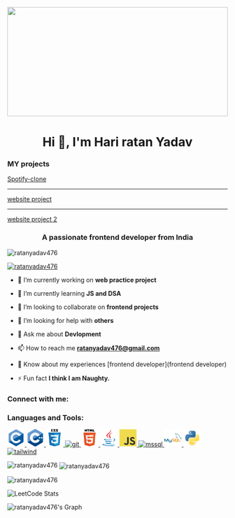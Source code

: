 
  <img src="https://cdn.dribbble.com/users/416610/screenshots/4801105/coding_desk_flat_vector_ui_ux_design_illustration_motion_animation_gif2.gif"
        alt="" width="100%" height="250px">
<h1 align="center">Hi 👋, I'm Hari ratan Yadav</h1>
<h3>MY projects</h3>
<a href="https://ratanyadav476.github.io/spotify-clone/">Spotify-clone</a>
<hr>
<a href="https://66e7c92e481c84c14ae63740--tangerine-fudge-a4ab8f.netlify.app/">website project </a>
<hr>
<a href="https://66db23aeaeaf64ad390bad80--magenta-medovik-485a1b.netlify.app/">website project 2 </a>

<h3 align="center">A passionate frontend developer from India</h3>
<p align="left"> <img src="https://komarev.com/ghpvc/?username=ratanyadav476&label=Profile%20views&color=0e75b6&style=flat" alt="ratanyadav476" /> </p>

<p align="left"> <a href="https://github.com/ryo-ma/github-profile-trophy"><img src="https://github-profile-trophy.vercel.app/?username=ratanyadav476" alt="ratanyadav476" /></a> </p>

- 🔭 I’m currently working on **web practice project**

- 🌱 I’m currently learning **JS and DSA**

- 👯 I’m looking to collaborate on **frontend projects**

- 🤝 I’m looking for help with **others**

- 💬 Ask me about **Devlopment**

- 📫 How to reach me **ratanyadav476@gmail.com**

- 📄 Know about my experiences [frontend developer](frontend developer)

- ⚡ Fun fact **I think I am Naughty.**

<h3 align="left">Connect with me:</h3>
<p align="left">
</p>

<h3 align="left">Languages and Tools:</h3>
<p align="left"> <a href="https://www.cprogramming.com/" target="_blank" rel="noreferrer"> <img src="https://raw.githubusercontent.com/devicons/devicon/master/icons/c/c-original.svg" alt="c" width="40" height="40"/> </a> <a href="https://www.w3schools.com/cpp/" target="_blank" rel="noreferrer"> <img src="https://raw.githubusercontent.com/devicons/devicon/master/icons/cplusplus/cplusplus-original.svg" alt="cplusplus" width="40" height="40"/> </a> <a href="https://www.w3schools.com/css/" target="_blank" rel="noreferrer"> <img src="https://raw.githubusercontent.com/devicons/devicon/master/icons/css3/css3-original-wordmark.svg" alt="css3" width="40" height="40"/> </a> <a href="https://git-scm.com/" target="_blank" rel="noreferrer"> <img src="https://www.vectorlogo.zone/logos/git-scm/git-scm-icon.svg" alt="git" width="40" height="40"/> </a> <a href="https://www.w3.org/html/" target="_blank" rel="noreferrer"> <img src="https://raw.githubusercontent.com/devicons/devicon/master/icons/html5/html5-original-wordmark.svg" alt="html5" width="40" height="40"/> </a> <a href="https://www.java.com" target="_blank" rel="noreferrer"> <img src="https://raw.githubusercontent.com/devicons/devicon/master/icons/java/java-original.svg" alt="java" width="40" height="40"/> </a> <a href="https://developer.mozilla.org/en-US/docs/Web/JavaScript" target="_blank" rel="noreferrer"> <img src="https://raw.githubusercontent.com/devicons/devicon/master/icons/javascript/javascript-original.svg" alt="javascript" width="40" height="40"/> </a> <a href="https://www.microsoft.com/en-us/sql-server" target="_blank" rel="noreferrer"> <img src="https://www.svgrepo.com/show/303229/microsoft-sql-server-logo.svg" alt="mssql" width="40" height="40"/> </a> <a href="https://www.mysql.com/" target="_blank" rel="noreferrer"> <img src="https://raw.githubusercontent.com/devicons/devicon/master/icons/mysql/mysql-original-wordmark.svg" alt="mysql" width="40" height="40"/> </a> <a href="https://www.python.org" target="_blank" rel="noreferrer"> <img src="https://raw.githubusercontent.com/devicons/devicon/master/icons/python/python-original.svg" alt="python" width="40" height="40"/> </a> <a href="https://tailwindcss.com/" target="_blank" rel="noreferrer"> <img src="https://www.vectorlogo.zone/logos/tailwindcss/tailwindcss-icon.svg" alt="tailwind" width="40" height="40"/> </a> </p>

<p><img align="left" src="https://github-readme-stats.vercel.app/api/top-langs?username=ratanyadav476&show_icons=true&locale=en&layout=compact" alt="ratanyadav476" /></p>

<p>&nbsp;<img align="center" src="https://github-readme-stats.vercel.app/api?username=ratanyadav476&show_icons=true&locale=en" alt="ratanyadav476" /></p>

<p><img align="center" src="https://github-readme-streak-stats.herokuapp.com/?user=ratanyadav476&" alt="ratanyadav476" /></p>

![LeetCode Stats](https://leetcard.jacoblin.cool/ratanyadav476?theme=dark&font=Abhaya%20Libre&ext=activity)

![ratanyadav476's Graph](https://github-readme-activity-graph.vercel.app/graph?username=ratanyadav476&custom_title=ratanyadav476's%20GitHub%20Activity%20Graph&bg_color=0d1017&color=e8edf3&line=e8edf3&point=e8edf3&area_color=FFFFFF&title_color=FFFFFF&area=true)



